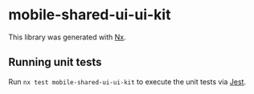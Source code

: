 # mobile-shared-ui-ui-kit

This library was generated with [Nx](https://nx.dev).

## Running unit tests

Run `nx test mobile-shared-ui-ui-kit` to execute the unit tests via [Jest](https://jestjs.io).
